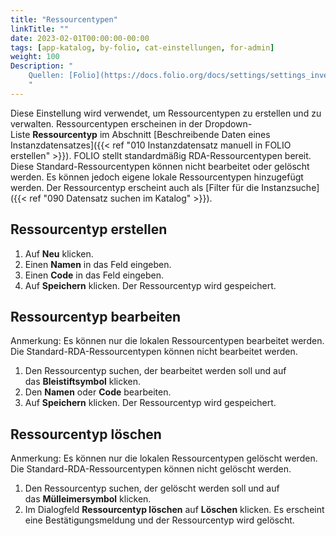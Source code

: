 ```yaml
---
title: "Ressourcentypen"
linkTitle: ""
date: 2023-02-01T00:00:00-00:00
tags: [app-katalog, by-folio, cat-einstellungen, for-admin]
weight: 100
Description: "
    Quellen: [Folio](https://docs.folio.org/docs/settings/settings_inventory/settings_inventory/#settings--inventory--resource-types) & [GBV](https://info.gbv.de/display/FOLIOGBVEXTERN/Einstellungen+(Katalog):+Ressourcentypen)
    "
---
```


Diese Einstellung wird verwendet, um Ressourcentypen zu erstellen und zu verwalten. Ressourcentypen erscheinen in der Dropdown-Liste **Ressourcentyp** im Abschnitt [Beschreibende Daten eines Instanzdatensatzes]({{< ref "010 Instanzdatensatz manuell in FOLIO erstellen" >}}). FOLIO stellt standardmäßig RDA-Ressourcentypen bereit. Diese Standard-Ressourcentypen können nicht bearbeitet oder gelöscht werden. Es können jedoch eigene lokale Ressourcentypen hinzugefügt werden. Der Ressourcentyp erscheint auch als [Filter für die Instanzsuche]({{< ref "090 Datensatz suchen im Katalog" >}}).

## Ressourcentyp erstellen

1.  Auf **Neu** klicken.
2.  Einen **Namen** in das Feld eingeben.
3.  Einen **Code** in das Feld eingeben.
4.  Auf **Speichern** klicken. Der Ressourcentyp wird gespeichert.

## Ressourcentyp bearbeiten

Anmerkung: Es können nur die lokalen Ressourcentypen bearbeitet werden. Die Standard-RDA-Ressourcentypen können nicht bearbeitet werden.

1.  Den Ressourcentyp suchen, der bearbeitet werden soll und auf das **Bleistiftsymbol** klicken.
2.  Den **Namen** oder **Code** bearbeiten.
3.  Auf **Speichern** klicken. Der Ressourcentyp wird gespeichert.

## Ressourcentyp löschen

Anmerkung: Es können nur die lokalen Ressourcentypen gelöscht werden. Die Standard-RDA-Ressourcentypen können nicht gelöscht werden.

1.  Den Ressourcentyp suchen, der gelöscht werden soll und auf das **Mülleimersymbol** klicken.
2.  Im Dialogfeld **Ressourcentyp löschen** auf **Löschen** klicken. Es erscheint eine Bestätigungsmeldung und der Ressourcentyp wird gelöscht.
